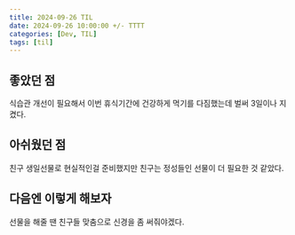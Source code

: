 ```yaml
---
title: 2024-09-26 TIL
date: 2024-09-26 10:00:00 +/- TTTT
categories: [Dev, TIL]
tags: [til]
---
```


## 좋았던 점
식습관 개선이 필요해서 이번 휴식기간에 건강하게 먹기를 다짐했는데 벌써 3일이나 지켰다.

## 아쉬웠던 점
친구 생일선물로 현실적인걸 준비했지만 친구는 정성들인 선물이 더 필요한 것 같았다. 

## 다음엔 이렇게 해보자
선물을 해줄 땐 친구들 맞춤으로 신경을 좀 써줘야겠다.